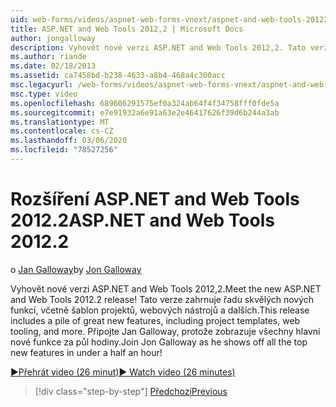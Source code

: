 ```yaml
---
uid: web-forms/videos/aspnet-web-forms-vnext/aspnet-and-web-tools-20122
title: ASP.NET and Web Tools 2012,2 | Microsoft Docs
author: jongalloway
description: Vyhovět nové verzi ASP.NET and Web Tools 2012,2. Tato verze zahrnuje řadu skvělých nových funkcí, včetně šablon projektů, webových nástrojů a dalších. Jo...
ms.author: riande
ms.date: 02/18/2013
ms.assetid: ca7458bd-b238-4633-a8b4-468a4c300acc
msc.legacyurl: /web-forms/videos/aspnet-web-forms-vnext/aspnet-and-web-tools-20122
msc.type: video
ms.openlocfilehash: 689606291575ef0a324ab64f4f34758fff0fde5a
ms.sourcegitcommit: e7e91932a6e91a63e2e46417626f39d6b244a3ab
ms.translationtype: MT
ms.contentlocale: cs-CZ
ms.lasthandoff: 03/06/2020
ms.locfileid: "78527256"
---
```

# <a name="aspnet-and-web-tools-20122"></a><span data-ttu-id="105bf-105">Rozšíření ASP.NET and Web Tools 2012.2</span><span class="sxs-lookup"><span data-stu-id="105bf-105">ASP.NET and Web Tools 2012.2</span></span>

<span data-ttu-id="105bf-106">o [Jan Galloway](https://github.com/jongalloway)</span><span class="sxs-lookup"><span data-stu-id="105bf-106">by [Jon Galloway](https://github.com/jongalloway)</span></span>

<span data-ttu-id="105bf-107">Vyhovět nové verzi ASP.NET and Web Tools 2012,2.</span><span class="sxs-lookup"><span data-stu-id="105bf-107">Meet the new ASP.NET and Web Tools 2012.2 release!</span></span> <span data-ttu-id="105bf-108">Tato verze zahrnuje řadu skvělých nových funkcí, včetně šablon projektů, webových nástrojů a dalších.</span><span class="sxs-lookup"><span data-stu-id="105bf-108">This release includes a pile of great new features, including project templates, web tooling, and more.</span></span> <span data-ttu-id="105bf-109">Připojte Jan Galloway, protože zobrazuje všechny hlavní nové funkce za půl hodiny.</span><span class="sxs-lookup"><span data-stu-id="105bf-109">Join Jon Galloway as he shows off all the top new features in under a half an hour!</span></span>

[<span data-ttu-id="105bf-110">&#9654;Přehrát video (26 minut)</span><span class="sxs-lookup"><span data-stu-id="105bf-110">&#9654; Watch video (26 minutes)</span></span>](https://channel9.msdn.com/Blogs/ASP-NET-Site-Videos/aspnet-and-web-tools-20122)

> [!div class="step-by-step"]
> [<span data-ttu-id="105bf-111">Předchozí</span><span class="sxs-lookup"><span data-stu-id="105bf-111">Previous</span></span>](getting-started-with-the-next-version-of-aspnet.md)
